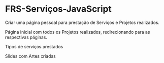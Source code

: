 # FRS-Serviços-JavaScript

Criar uma página pessoal para prestação de Serviços e Projetos realizados.

Página inicial com todos os Projetos realizados, redirecionando para as respectivas páginas.

Tipos de serviços prestados

Slides com Artes criadas
